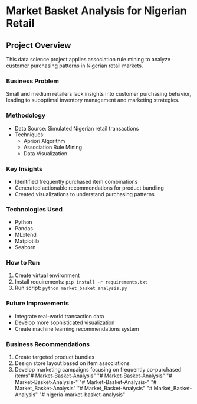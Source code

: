 # Market Basket Analysis for Nigerian Retail

## Project Overview
This data science project applies association rule mining to analyze customer purchasing patterns in Nigerian retail markets.

### Business Problem
Small and medium retailers lack insights into customer purchasing behavior, leading to suboptimal inventory management and marketing strategies.

### Methodology
- Data Source: Simulated Nigerian retail transactions
- Techniques: 
  - Apriori Algorithm
  - Association Rule Mining
  - Data Visualization

### Key Insights
- Identified frequently purchased item combinations
- Generated actionable recommendations for product bundling
- Created visualizations to understand purchasing patterns

### Technologies Used
- Python
- Pandas
- MLxtend
- Matplotlib
- Seaborn

### How to Run
1. Create virtual environment
2. Install requirements: `pip install -r requirements.txt`
3. Run script: `python market_basket_analysis.py`

### Future Improvements
- Integrate real-world transaction data
- Develop more sophisticated visualization
- Create machine learning recommendations system

### Business Recommendations
1. Create targeted product bundles
2. Design store layout based on item associations
3. Develop marketing campaigns focusing on frequently co-purchased items"# Market-Basket-Analysis" 
"# Market-Basket-Analysis" 
"# Market-Basket-Analysis-" 
"# Market-Basket-Analysis-" 
"# Market_Basket-Analysis" 
"# Market_Basket-Analysis" 
"# Market_Basket-Analysis" 
"# nigeria-market-basket-analysis" 
